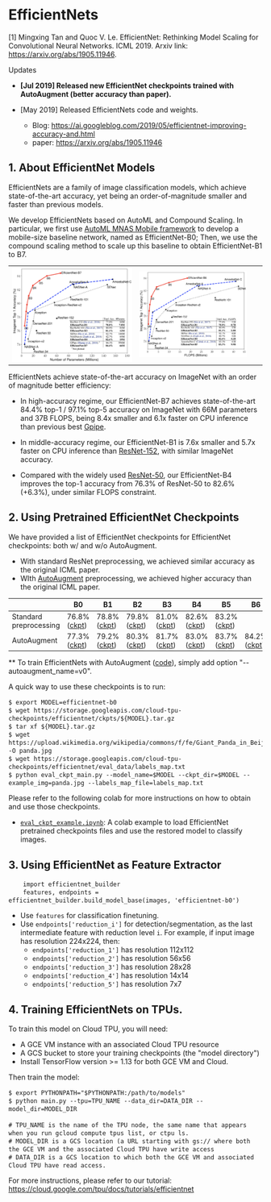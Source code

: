 # EfficientNets

[1] Mingxing Tan and Quoc V. Le.  EfficientNet: Rethinking Model Scaling for Convolutional Neural Networks. ICML 2019.
   Arxiv link: https://arxiv.org/abs/1905.11946.

Updates

  - **[Jul 2019] Released new EfficientNet checkpoints trained with AutoAugment (better accuracy than paper).**

  - [May 2019] Released EfficientNets code and weights.

    - Blog: https://ai.googleblog.com/2019/05/efficientnet-improving-accuracy-and.html
    - paper: https://arxiv.org/abs/1905.11946

## 1. About EfficientNet Models

EfficientNets are a family of image classification models, which achieve state-of-the-art accuracy, yet being an order-of-magnitude smaller and faster than previous models.

We develop EfficientNets based on AutoML and Compound Scaling. In particular, we first use [AutoML MNAS Mobile framework](https://ai.googleblog.com/2018/08/mnasnet-towards-automating-design-of.html) to develop a mobile-size baseline network, named as EfficientNet-B0; Then, we use the compound scaling method to scale up this baseline to obtain EfficientNet-B1 to B7.

<table border="0">
<tr>
    <td>
    <img src="./g3doc/params.png" width="100%" />
    </td>
    <td>
    <img src="./g3doc/flops.png", width="90%" />
    </td>
</tr>
</table>

EfficientNets achieve state-of-the-art accuracy on ImageNet with an order of magnitude better efficiency:


* In high-accuracy regime, our EfficientNet-B7 achieves state-of-the-art 84.4% top-1 / 97.1% top-5 accuracy on ImageNet with 66M parameters and 37B FLOPS, being 8.4x smaller and 6.1x faster on CPU inference than previous best [Gpipe](https://arxiv.org/abs/1811.06965).

* In middle-accuracy regime, our EfficientNet-B1 is 7.6x smaller and 5.7x faster on CPU inference than [ResNet-152](https://arxiv.org/abs/1512.03385), with similar ImageNet accuracy.

* Compared with the widely used [ResNet-50](https://arxiv.org/abs/1512.03385), our EfficientNet-B4 improves the top-1 accuracy from 76.3% of ResNet-50 to 82.6% (+6.3%), under similar FLOPS constraint.

## 2. Using Pretrained EfficientNet Checkpoints

We have provided a list of EfficientNet checkpoints for EfficientNet checkpoints: both w/ and w/o AutoAugment.

  * With standard ResNet preprocessing, we achieved similar accuracy as the original ICML paper.
  * WIth [AutoAugment](https://arxiv.org/abs/1805.09501) preprocessing, we achieved higher accuracy than the original ICML paper.

|               |   B0    |  B1   |  B2    |  B3   |  B4   |  B5    | B6 | B7 |
|----------     |--------  | ------| ------|------ |------ |------ | --- | --- |
| Standard preprocessing |  76.8% ([ckpt](https://storage.googleapis.com/cloud-tpu-checkpoints/efficientnet/ckpts/efficientnet-b0.tar.gz))   | 78.8% ([ckpt](https://storage.googleapis.com/cloud-tpu-checkpoints/efficientnet/ckpts/efficientnet-b1.tar.gz))  | 79.8% ([ckpt](https://storage.googleapis.com/cloud-tpu-checkpoints/efficientnet/ckpts/efficientnet-b2.tar.gz)) | 81.0% ([ckpt](https://storage.googleapis.com/cloud-tpu-checkpoints/efficientnet/ckpts/efficientnet-b3.tar.gz)) | 82.6% ([ckpt](https://storage.googleapis.com/cloud-tpu-checkpoints/efficientnet/ckpts/efficientnet-b4.tar.gz)) | 83.2% ([ckpt](https://storage.googleapis.com/cloud-tpu-checkpoints/efficientnet/ckpts/efficientnet-b5.tar.gz)) | | |
| AutoAugment |  77.3% ([ckpt](https://storage.googleapis.com/cloud-tpu-checkpoints/efficientnet/ckptsaug/efficientnet-b0.tar.gz))   | 79.2% ([ckpt](https://storage.googleapis.com/cloud-tpu-checkpoints/efficientnet/ckptsaug/efficientnet-b1.tar.gz))  | 80.3% ([ckpt](https://storage.googleapis.com/cloud-tpu-checkpoints/efficientnet/ckptsaug/efficientnet-b2.tar.gz)) | 81.7% ([ckpt](https://storage.googleapis.com/cloud-tpu-checkpoints/efficientnet/ckptsaug/efficientnet-b3.tar.gz)) | 83.0% ([ckpt](https://storage.googleapis.com/cloud-tpu-checkpoints/efficientnet/ckptsaug/efficientnet-b4.tar.gz)) | 83.7% ([ckpt](https://storage.googleapis.com/cloud-tpu-checkpoints/efficientnet/ckptsaug/efficientnet-b5.tar.gz)) |  84.2% ([ckpt](https://storage.googleapis.com/cloud-tpu-checkpoints/efficientnet/ckptsaug/efficientnet-b6.tar.gz)) | 84.5% ([ckpt](https://storage.googleapis.com/cloud-tpu-checkpoints/efficientnet/ckptsaug/efficientnet-b7.tar.gz))  |

<!--
| Acc. from paper        |  76.3%   | 78.8% | 79.8% | 81.1% | 82.6% | 83.3% |
-->

** To train EfficientNets with AutoAugment ([code](https://github.com/tensorflow/tpu/blob/master/models/official/efficientnet/autoaugment.py)), simply add option "--autoaugment_name=v0".

A quick way to use these checkpoints is to run:

    $ export MODEL=efficientnet-b0
    $ wget https://storage.googleapis.com/cloud-tpu-checkpoints/efficientnet/ckpts/${MODEL}.tar.gz
    $ tar xf ${MODEL}.tar.gz
    $ wget https://upload.wikimedia.org/wikipedia/commons/f/fe/Giant_Panda_in_Beijing_Zoo_1.JPG -O panda.jpg
    $ wget https://storage.googleapis.com/cloud-tpu-checkpoints/efficientnet/eval_data/labels_map.txt
    $ python eval_ckpt_main.py --model_name=$MODEL --ckpt_dir=$MODEL --example_img=panda.jpg --labels_map_file=labels_map.txt

Please refer to the following colab for more instructions on how to obtain and use those checkpoints.

  * [`eval_ckpt_example.ipynb`](eval_ckpt_example.ipynb): A colab example to load
 EfficientNet pretrained checkpoints files and use the restored model to classify images.


## 3. Using EfficientNet as Feature Extractor

```
    import efficientnet_builder
    features, endpoints = efficientnet_builder.build_model_base(images, 'efficientnet-b0')
```

  * Use `features` for classification finetuning.
  * Use `endpoints['reduction_i']` for detection/segmentation, as the last intermediate feature with reduction level `i`. For example, if input image has resolution 224x224, then:
    * `endpoints['reduction_1']` has resolution 112x112
    * `endpoints['reduction_2']` has resolution 56x56
    * `endpoints['reduction_3']` has resolution 28x28
    * `endpoints['reduction_4']` has resolution 14x14
    * `endpoints['reduction_5']` has resolution 7x7

## 4. Training EfficientNets on TPUs.


To train this model on Cloud TPU, you will need:

   * A GCE VM instance with an associated Cloud TPU resource
   * A GCS bucket to store your training checkpoints (the "model directory")
   * Install TensorFlow version >= 1.13 for both GCE VM and Cloud.

Then train the model:

    $ export PYTHONPATH="$PYTHONPATH:/path/to/models"
    $ python main.py --tpu=TPU_NAME --data_dir=DATA_DIR --model_dir=MODEL_DIR

    # TPU_NAME is the name of the TPU node, the same name that appears when you run gcloud compute tpus list, or ctpu ls.
    # MODEL_DIR is a GCS location (a URL starting with gs:// where both the GCE VM and the associated Cloud TPU have write access
    # DATA_DIR is a GCS location to which both the GCE VM and associated Cloud TPU have read access.


For more instructions, please refer to our tutorial: https://cloud.google.com/tpu/docs/tutorials/efficientnet
